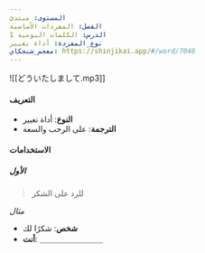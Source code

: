 ```yaml
---
المستوى: مبتدئ
الفصل: المفردات الأساسية
الدرس: الكلمات اليومية 1
نوع_المفردة: أداة تعبير
معجم_شنجكاي: https://shinjikai.app/#/word/7046
---
```


![[どういたしまして.mp3]]

#### التعريف

- **النوع**: أداة تعبير
- **الترجمة**: على الرحب والسعة

#### الاستخدامات

##### الأول

> للرد على الشكر

_مثال_
- **شخص**: شكرًا لك
- **أنت**: ＿＿＿＿＿＿＿＿
